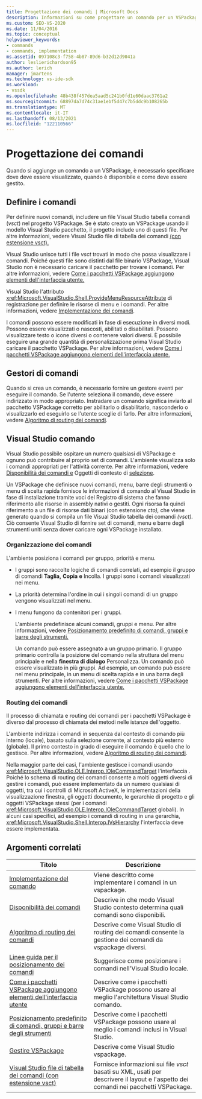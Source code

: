 ```yaml
---
title: Progettazione dei comandi | Microsoft Docs
description: Informazioni su come progettare un comando per un VSPackage in Visual Studio. Incluso, come specificare dove viene visualizzato, quando è disponibile e come deve essere gestito.
ms.custom: SEO-VS-2020
ms.date: 11/04/2016
ms.topic: conceptual
helpviewer_keywords:
- commands
- commands, implementation
ms.assetid: 097108c3-f758-4b87-89d6-b32d12d9041a
author: leslierichardson95
ms.author: lerich
manager: jmartens
ms.technology: vs-ide-sdk
ms.workload:
- vssdk
ms.openlocfilehash: 48b438f457dea5aad5c241b0fd1e60daac3761a2
ms.sourcegitcommit: 68897da7d74c31ae1ebf5d47c7b5ddc9b108265b
ms.translationtype: MT
ms.contentlocale: it-IT
ms.lasthandoff: 08/13/2021
ms.locfileid: "122110566"
---
```

# <a name="command-design"></a>Progettazione dei comandi
Quando si aggiunge un comando a un VSPackage, è necessario specificare dove deve essere visualizzato, quando è disponibile e come deve essere gestito.

## <a name="define-commands"></a>Definire i comandi
 Per definire nuovi comandi, includere un file Visual Studio tabella comandi (*vsct*) nel progetto VSPackage. Se è stato creato un VSPackage usando il modello Visual Studio pacchetto, il progetto include uno di questi file. Per altre informazioni, vedere Visual Studio file di tabella dei comandi [(con estensione vsct).](../../extensibility/internals/visual-studio-command-table-dot-vsct-files.md)

 Visual Studio unisce tutti i file *vsct* trovati in modo che possa visualizzare i comandi. Poiché questi file sono distinti dal file binario VSPackage, Visual Studio non è necessario caricare il pacchetto per trovare i comandi. Per altre informazioni, vedere [Come i pacchetti VSPackage aggiungono elementi dell'interfaccia utente.](../../extensibility/internals/how-vspackages-add-user-interface-elements.md)

 Visual Studio l'attributo <xref:Microsoft.VisualStudio.Shell.ProvideMenuResourceAttribute> di registrazione per definire le risorse di menu e i comandi. Per altre informazioni, vedere [Implementazione dei comandi](../../extensibility/internals/command-implementation.md).

 I comandi possono essere modificati in fase di esecuzione in diversi modi. Possono essere visualizzati o nascosti, abilitati o disabilitati. Possono visualizzare testo o icone diversi o contenere valori diversi. È possibile eseguire una grande quantità di personalizzazione prima Visual Studio caricare il pacchetto VSPackage. Per altre informazioni, vedere [Come i pacchetti VSPackage aggiungono elementi dell'interfaccia utente.](../../extensibility/internals/how-vspackages-add-user-interface-elements.md)

## <a name="command-handlers"></a>Gestori di comandi
 Quando si crea un comando, è necessario fornire un gestore eventi per eseguire il comando. Se l'utente seleziona il comando, deve essere indirizzato in modo appropriato. Instradare un comando significa inviarlo al pacchetto VSPackage corretto per abilitarlo o disabilitarlo, nasconderlo o visualizzarlo ed eseguirlo se l'utente sceglie di farlo. Per altre informazioni, vedere [Algoritmo di routing dei comandi](../../extensibility/internals/command-routing-algorithm.md).

## <a name="visual-studio-command-environment"></a>Visual Studio comando
 Visual Studio possibile ospitare un numero qualsiasi di VSPackage e ognuno può contribuire al proprio set di comandi. L'ambiente visualizza solo i comandi appropriati per l'attività corrente. Per altre informazioni, vedere [Disponibilità dei comandi e](../../extensibility/internals/command-availability.md) Oggetti di contesto di [selezione](../../extensibility/internals/selection-context-objects.md).

 Un VSPackage che definisce nuovi comandi, menu, barre degli strumenti o menu di scelta rapida fornisce le informazioni di comando al Visual Studio in fase di installazione tramite voci del Registro di sistema che fanno riferimento alle risorse in assembly nativi o gestiti. Ogni risorsa fa quindi riferimento a un file di risorse dati binari (con estensione *cto),* che viene generato quando si compila un file Visual Studio tabella dei comandi *(vsct).* Ciò consente Visual Studio di fornire set di comandi, menu e barre degli strumenti uniti senza dover caricare ogni VSPackage installato.

### <a name="command-organization"></a>Organizzazione dei comandi
 L'ambiente posiziona i comandi per gruppo, priorità e menu.

- I gruppi sono raccolte logiche di comandi correlati, ad esempio il gruppo di comandi **Taglia,** **Copia** **e** Incolla. I gruppi sono i comandi visualizzati nei menu.

- La priorità determina l'ordine in cui i singoli comandi di un gruppo vengono visualizzati nel menu.

- I menu fungono da contenitori per i gruppi.

  L'ambiente predefinisce alcuni comandi, gruppi e menu. Per altre informazioni, vedere [Posizionamento predefinito di comandi, gruppi e barre degli strumenti.](../../extensibility/internals/default-command-group-and-toolbar-placement.md)

  Un comando può essere assegnato a un gruppo primario. Il gruppo primario controlla la posizione del comando nella struttura del menu principale e nella **finestra di dialogo** Personalizza. Un comando può essere visualizzato in più gruppi. Ad esempio, un comando può essere nel menu principale, in un menu di scelta rapida e in una barra degli strumenti. Per altre informazioni, vedere [Come i pacchetti VSPackage aggiungono elementi dell'interfaccia utente.](../../extensibility/internals/how-vspackages-add-user-interface-elements.md)

### <a name="command-routing"></a>Routing dei comandi
 Il processo di chiamata e routing dei comandi per i pacchetti VSPackage è diverso dal processo di chiamata dei metodi nelle istanze dell'oggetto.

 L'ambiente indirizza i comandi in sequenza dal contesto di comando più interno (locale), basato sulla selezione corrente, al contesto più esterno (globale). Il primo contesto in grado di eseguire il comando è quello che lo gestisce. Per altre informazioni, vedere [Algoritmo di routing dei comandi](../../extensibility/internals/command-routing-algorithm.md).

 Nella maggior parte dei casi, l'ambiente gestisce i comandi usando <xref:Microsoft.VisualStudio.OLE.Interop.IOleCommandTarget> l'interfaccia . Poiché lo schema di routing dei comandi consente a molti oggetti diversi di gestire i comandi, può essere implementato da un numero qualsiasi di oggetti, tra cui i controlli di Microsoft ActiveX, le implementazioni della visualizzazione finestra, gli oggetti documento, le gerarchie di progetto e gli oggetti VSPackage stessi (per i comandi <xref:Microsoft.VisualStudio.OLE.Interop.IOleCommandTarget> globali). In alcuni casi specifici, ad esempio i comandi di routing in una gerarchia, <xref:Microsoft.VisualStudio.Shell.Interop.IVsHierarchy> l'interfaccia deve essere implementata.

## <a name="related-topics"></a>Argomenti correlati

|Titolo|Descrizione|
|-----------|-----------------|
|[Implementazione del comando](../../extensibility/internals/command-implementation.md)|Viene descritto come implementare i comandi in un vspackage.|
|[Disponibilità dei comandi](../../extensibility/internals/command-availability.md)|Descrive in che modo Visual Studio contesto determina quali comandi sono disponibili.|
|[Algoritmo di routing dei comandi](../../extensibility/internals/command-routing-algorithm.md)|Descrive come Visual Studio di routing dei comandi consente la gestione dei comandi da vspackage diversi.|
|[Linee guida per il posizionamento dei comandi](../../extensibility/internals/command-placement-guidelines.md)|Suggerisce come posizionare i comandi nell'Visual Studio locale.|
|[Come i pacchetti VSPackage aggiungono elementi dell'interfaccia utente](../../extensibility/internals/how-vspackages-add-user-interface-elements.md)|Descrive come i pacchetti VSPackage possono usare al meglio l'architettura Visual Studio comando.|
|[Posizionamento predefinito di comandi, gruppi e barre degli strumenti](../../extensibility/internals/default-command-group-and-toolbar-placement.md)|Descrive come i pacchetti VSPackage possono usare al meglio i comandi inclusi in Visual Studio.|
|[Gestire VSPackage](../../extensibility/managing-vspackages.md)|Descrive come Visual Studio vspackage.|
|[Visual Studio file di tabella dei comandi (con estensione vsct)](../../extensibility/internals/visual-studio-command-table-dot-vsct-files.md)|Fornisce informazioni sui file *vsct* basati su XML, usati per descrivere il layout e l'aspetto dei comandi nei pacchetti VSPackage.|
